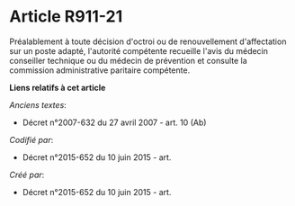 # Article R911-21

Préalablement à toute décision d'octroi ou de renouvellement d'affectation sur un poste adapté, l'autorité compétente
recueille l'avis du médecin conseiller technique ou du médecin de prévention et consulte la commission administrative
paritaire compétente.

**Liens relatifs à cet article**

_Anciens textes_:

  - Décret n°2007-632 du 27 avril 2007 - art. 10 (Ab)

_Codifié par_:

  - Décret n°2015-652 du 10 juin 2015 - art.

_Créé par_:

  - Décret n°2015-652 du 10 juin 2015 - art.
